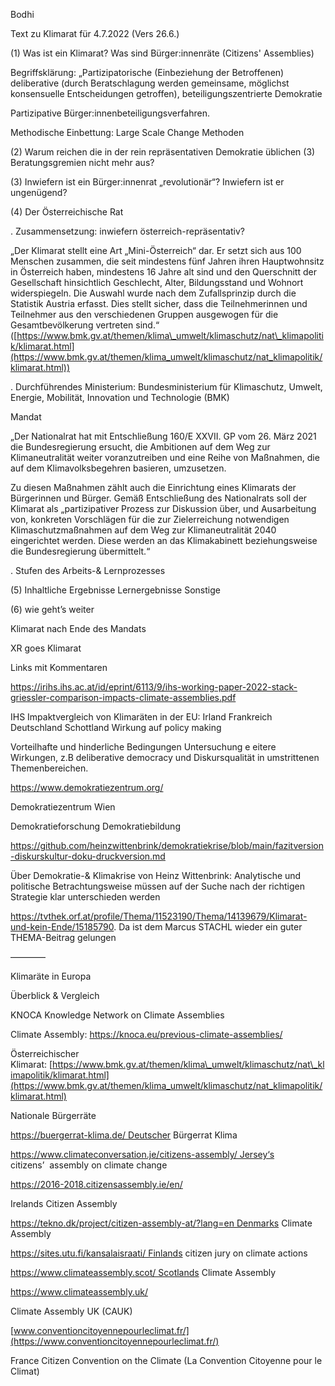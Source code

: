 Bodhi  

Text zu Klimarat für 4.7.2022 (Vers 26.6.)  

(1) Was ist ein Klimarat? Was sind Bürger:innenräte (Citizens' Assemblies)

Begriffsklärung: „Partizipatorische (Einbeziehung der Betroffenen) deliberative (durch Beratschlagung werden gemeinsame, möglichst konsensuelle Entscheidungen getroffen), beteiligungszentrierte Demokratie  

  

Partizipative Bürger:innenbeteiligungsverfahren. 

Methodische Einbettung: Large Scale Change Methoden

(2) Warum reichen die in der rein repräsentativen Demokratie üblichen (3) Beratungsgremien nicht mehr aus?

(3) Inwiefern ist ein Bürger:innenrat „revolutionär“? Inwiefern ist er ungenügend?

(4) Der Österreichische Rat

. Zusammensetzung: inwiefern österreich-repräsentativ?

„Der Klimarat stellt eine Art „Mini-Österreich“ dar. Er setzt sich aus 100 Menschen zusammen, die seit mindestens fünf Jahren ihren Hauptwohnsitz in Österreich haben, mindestens 16 Jahre alt sind und den Querschnitt der Gesellschaft hinsichtlich Geschlecht, Alter, Bildungsstand und Wohnort widerspiegeln. Die Auswahl wurde nach dem Zufallsprinzip durch die Statistik Austria erfasst. Dies stellt sicher, dass die Teilnehmerinnen und Teilnehmer aus den verschiedenen Gruppen ausgewogen für die Gesamtbevölkerung vertreten sind.“ ([https://www.bmk.gv.at/themen/klima\_umwelt/klimaschutz/nat\_klimapolitik/klimarat.html](https://www.bmk.gv.at/themen/klima_umwelt/klimaschutz/nat_klimapolitik/klimarat.html))

. Durchführendes Ministerium: Bundesministerium für Klimaschutz, Umwelt, Energie, Mobilität, Innovation und Technologie (BMK) 

  

Mandat

„Der Nationalrat hat mit Entschließung 160/E XXVII. GP vom 26. März 2021 die Bundesregierung ersucht, die Ambitionen auf dem Weg zur Klimaneutralität weiter voranzutreiben und eine Reihe von Maßnahmen, die auf dem Klimavolksbegehren basieren, umzusetzen.

Zu diesen Maßnahmen zählt auch die Einrichtung eines Klimarats der Bürgerinnen und Bürger. Gemäß Entschließung des Nationalrats soll der Klimarat als „partizipativer Prozess zur Diskussion über, und Ausarbeitung von, konkreten Vorschlägen für die zur Zielerreichung notwendigen Klimaschutzmaßnahmen auf dem Weg zur Klimaneutralität 2040 eingerichtet werden. Diese werden an das Klimakabinett beziehungsweise die Bundesregierung übermittelt.“

  

. Stufen des Arbeits-& Lernprozesses

(5) Inhaltliche Ergebnisse Lernergebnisse Sonstige

(6) wie geht’s weiter

Klimarat nach Ende des Mandats

XR goes Klimarat

  

Links mit Kommentaren

  

https://irihs.ihs.ac.at/id/eprint/6113/9/ihs-working-paper-2022-stack-griessler-comparison-impacts-climate-assemblies.pdf

IHS Impaktvergleich von Klimaräten in der EU: Irland Frankreich Deutschland Schottland Wirkung auf policy making

Vorteilhafte und hinderliche Bedingungen Untersuchung e eitere Wirkungen, z.B deliberative democracy und Diskursqualität in umstrittenen Themenbereichen.

  

https://www.demokratiezentrum.org/

Demokratiezentrum Wien

Demokratieforschung Demokratiebildung

  

https://github.com/heinzwittenbrink/demokratiekrise/blob/main/fazitversion-diskurskultur-doku-druckversion.md

Über Demokratie-& Klimakrise von Heinz Wittenbrink: Analytische und politische Betrachtungsweise müssen auf der Suche nach der richtigen Strategie klar unterschieden werden

  

https://tvthek.orf.at/profile/Thema/11523190/Thema/14139679/Klimarat-und-kein-Ende/15185790. Da ist dem Marcus STACHL wieder ein guter THEMA-Beitrag gelungen

————

Klimaräte in Europa 

Überblick & Vergleich

KNOCA Knowledge Network on Climate Assemblies

Climate Assembly: https://knoca.eu/previous-climate-assemblies/

Österreichischer Klimarat: [https://www.bmk.gv.at/themen/klima\_umwelt/klimaschutz/nat\_klimapolitik/klimarat.html](https://www.bmk.gv.at/themen/klima_umwelt/klimaschutz/nat_klimapolitik/klimarat.html)

Nationale Bürgerräte

https://buergerrat-klima.de/ Deutscher Bürgerrat Klima

https://www.climateconversation.je/citizens-assembly/ Jersey‘s citizens’  assembly on climate change

https://2016-2018.citizensassembly.ie/en/

Irelands Citizen Assembly

https://tekno.dk/project/citizen-assembly-at/?lang=en Denmarks Climate Assembly

https://sites.utu.fi/kansalaisraati/ Finlands citizen jury on climate actions

https://www.climateassembly.scot/ Scotlands Climate Assembly

https://www.climateassembly.uk/

Climate Assembly UK (CAUK)

[www.conventioncitoyennepourleclimat.fr/](https://www.conventioncitoyennepourleclimat.fr/)

France Citizen Convention on the Climate (La Convention Citoyenne pour le Climat)